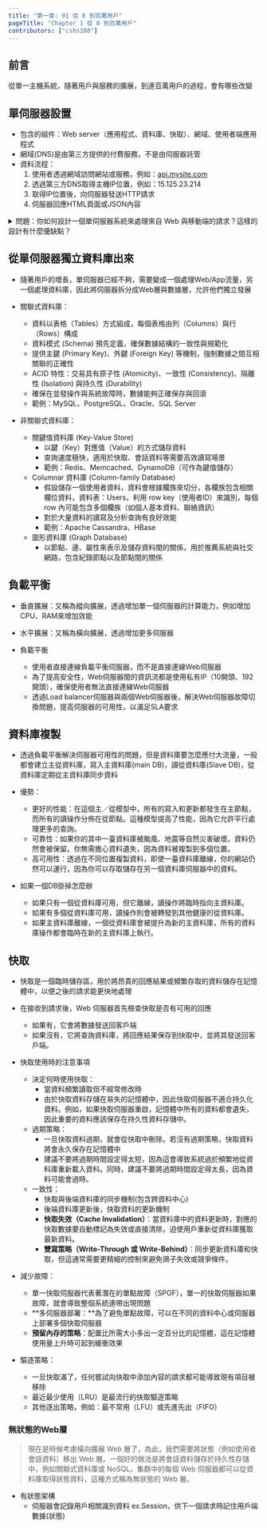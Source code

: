 ```yaml
---
title: "第一章: 01 從 0 到百萬用戶"
pageTitle: "Chapter 1 從 0 到百萬用戶"
contributors: ["cshs108"]
---
```


## 前言

從單一主機系統，隨著用戶與服務的擴展，到達百萬用戶的過程，會有哪些改變

## 單伺服器設置

- 包含的組件：Web server（應用程式、資料庫、快取）、網域、使用者端應用程式
- 網域(DNS)是由第三方提供的付費服務，不是由伺服器託管
- 資料流程：
    1. 使用者透過網域訪問網站或服務，例如：[api.mysite.com](http://api.mysite.com/)
    2. 透過第三方DNS取得主機IP位置，例如：15.125.23.214
    3. 取得IP位置後，向伺服器發送HTTP請求
    4. 伺服器回應HTML頁面或JSON內容

<details>
<summary>問題：你如何設計一個單伺服器系統來處理來自 Web 與移動端的請求？這樣的設計有什麼優缺點？</summary>

- 初期可以將所有組件（Web 伺服器、應用程式、資料庫、快取）部署在同一台機器上
- 流程上：用戶從 DNS 解析取得 IP，再直接發送 HTTP 請求給該伺服器，由伺服器產生 HTML 或 JSON 格式的回應
- 優點：部署簡單、成本較低
- 缺點：隨著流量成長，單機容易成為瓶頸且無法提供高可用性

</details>

## 從單伺服器獨立資料庫出來

- 隨著用戶的增長，單伺服器已經不夠，需要變成一個處理Web/App流量，另一個處理資料庫，因此將伺服器拆分成Web層與數據層，允許他們獨立發展
- 關聯式資料庫：
    - 資料以表格（Tables）方式組成，每個表格由列（Columns）與行（Rows）構成
    - 資料模式 (Schema) 預先定義，確保數據結構的一致性與規範化
    - 提供主鍵 (Primary Key)、外鍵 (Foreign Key) 等機制，強制數據之間互相關聯的正確性
    - ACID 特性：交易具有原子性 (Atomicity)、一致性 (Consistency)、隔離性 (Isolation) 與持久性 (Durability)
    - 確保在並發操作與系統故障時，數據能夠正確保存與回滾
    - 範例：MySQL、PostgreSQL、Oracle、SQL Server

- 非關聯式資料庫：
    - 關鍵值資料庫 (Key-Value Store)
      - 以鍵（Key）對應值（Value）的方式儲存資料
      - 查詢速度極快，適用於快取、會話資料等需要高效讀寫場景
      - 範例：Redis、Memcached、DynamoDB（可作為鍵值儲存）
    - Columnar 資料庫 (Column-family Database)
      - 假設儲存一個使用者資料，資料會根據欄族來切分，各欄族包含相關欄位資料，資料表：Users，利用 row key（使用者ID）來識別，每個 row 內可能包含多個欄族（如個人基本資料、聯絡資訊）
      - 對於大量資料的讀寫及分析查詢有良好效能
      - 範例：Apache Cassandra、HBase
    - 圖形資料庫 (Graph Database)
      - 以節點、邊、屬性來表示及儲存資料間的關係，用於推薦系統與社交網路，包含紀錄節點以及節點間的關係

## 負載平衡

- 垂直擴展：又稱為縱向擴展，透過增加單一個伺服器的計算能力，例如增加CPU、RAM來增加效能
- 水平擴展：又稱為橫向擴展，透過增加更多伺服器




- 負載平衡
    - 使用者直接連線負載平衡伺服器，而不是直接連線Web伺服器
    - 為了提高安全性，Web伺服器間的資訊流都是使用私有IP（10開頭、192開頭），確保使用者無法直接連線Web伺服器
    - 透過Load balancer伺服器與兩個Web伺服器後，解決Web伺服器故障切換問題，提高伺服器的可用性，以滿足SLA要求

## 資料庫複製

- 透過負載平衡解決伺服器可用性的問題，但是資料庫要怎麼應付大流量，一般都會建立主從資料庫，寫入主資料庫(main DB)，讀從資料庫(Slave DB)，從資料庫定期從主資料庫同步資料

- 優勢：
    - 更好的性能：在這個主／從模型中，所有的寫入和更新都發生在主節點，而所有的讀操作分佈在從節點。這種模型提高了性能，因為它允許平行處理更多的查詢。
    - 可靠性：如果你的其中一臺資料庫被颱風、地震等自然災害破壞，資料仍然會被保留。你無需擔心資料遺失，因為資料被複製到多個位置。
    - 高可用性：透過在不同位置複製資料，即使一臺資料庫離線，你的網站仍然可以運行，因為你可以存取儲存在另一個資料庫伺服器中的資料。
- 如果一個DB掛掉怎麼辦
    - 如果只有一個從資料庫可用，但它離線，讀操作將臨時指向主資料庫。
    - 如果有多個從資料庫可用，讀操作則會被轉發到其他健康的從資料庫。
    - 如果主資料庫離線，一個從資料庫會被提升為新的主資料庫，所有的資料庫操作都會臨時在新的主資料庫上執行。

## 快取

- 快取是一個臨時儲存區，用於將昂貴的回應結果或頻繁存取的資料儲存在記憶體中，以便之後的請求能更快地處理


- 在接收到請求後，Web 伺服器首先檢查快取是否有可用的回應
    - 如果有，它會將數據發送回客戶端
    - 如果沒有，它將查詢資料庫，將回應結果保存到快取中，並將其發送回客戶端。
- 快取使用時的注意事項
    - 決定何時使用快取：
        - 當資料頻繁讀取但不經常修改時
        - 由於快取資料存儲在易失的記憶體中，因此快取伺服器不適合持久化資料。例如，如果快取伺服器重啟，記憶體中所有的資料都會遺失，因此重要的資料應該保存在持久性資料存儲中。
    - 過期策略：
        - 一旦快取資料過期，就會從快取中刪除。若沒有過期策略，快取資料將會永久保存在記憶體中
        - 建議不要將過期時間設定得太短，因為這會導致系統過於頻繁地從資料庫重新載入資料。同時，建議不要將過期時間設定得太長，因為資料可能會過時。
    - 一致性：
        - 快取與後端資料庫的同步機制(包含跨資料中心)
        - 後端資料庫更新後，快取資料的更新機制
        - **快取失效（Cache Invalidation）**：當資料庫中的資料更新時，對應的快取數據要自動標記為失效或直接清除，迫使用戶重新從資料庫獲取最新資料。
        - **雙寫策略（Write-Through 或 Write-Behind）**：同步更新資料庫和快取，但這通常需要更精細的控制來避免鴿子失效或競爭條件。


- 減少故障：
    - 單一快取伺服器代表著潛在的單點故障（SPOF），單一的快取伺服器如果故障，就會導致整個系統連帶出現問題
    - **多伺服器部署：**為了避免單點故障，可以在不同的資料中心或伺服器上部署多個快取伺服器
    - **預留內存的策略**：配置比所需大小多出一定百分比的記憶體，這在記憶體使用量上升時可起到緩衝效果


- 驅逐策略：
    - 一旦快取滿了，任何嘗試向快取中添加內容的請求都可能導致現有項目被移除
    - 最近最少使用（LRU）是最流行的快取驅逐策略
    - 其他逐出策略，例如：最不常用（LFU）或先進先出（FIFO）



### 無狀態的Web層

> 現在是時候考慮橫向擴展 Web 層了，為此，我們需要將狀態（例如使用者會話資料）移出 Web 層。一個好的做法是將會話資料儲存於持久性存儲中，例如關聯式資料庫或 NoSQL。集群中的每個 Web 伺服器都可以從資料庫取得狀態資料，這種方式稱為無狀態的 Web 層。
> 
- 有狀態架構
    - 伺服器會記錄用戶相關識別資料 ex.Session，供下一個請求時記住用戶端數據(狀態)